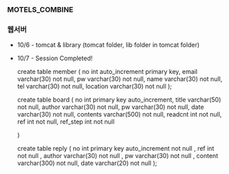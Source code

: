 ### MOTELS_COMBINE
### 웹서버

* 10/6 - tomcat & library 
          (tomcat folder, lib folder in tomcat folder)

* 10/7 - Session Completed!
  
    
    create table member
    (
        no       int auto_increment
    primary key,
        email    varchar(30) not null,
        pw       varchar(30) not null,
        name     varchar(30) not null,
        tel      varchar(30) not null,
        location varchar(30) not null
    );
    
    create table board (
        no       int primary key auto_increment,
        title    varchar(50) not null,
        author   varchar(30) not null,
        pw       varchar(30) not null,
        date     varchar(30) not null,
        contents varchar(500) not null,
        readcnt  int         not null,
        ref      int         not null,
        ref_step int         not null

    )
 
    create table reply (
        no int primary key auto_increment not null ,
        ref int not null ,
        author varchar(30) not null ,
        pw varchar(30) not null ,
        content varchar(300) not null,
        date varchar(20) not null
    );